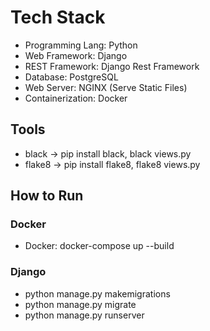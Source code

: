 # Tech Stack
* Programming Lang: Python
* Web Framework: Django
* REST Framework: Django Rest Framework
* Database: PostgreSQL
* Web Server: NGINX (Serve Static Files)
* Containerization: Docker

## Tools
* black -> pip install black, black views.py
* flake8 -> pip install flake8, flake8 views.py

## How to Run
### Docker
* Docker: docker-compose up --build

### Django
* python manage.py makemigrations
* python manage.py migrate
* python manage.py runserver